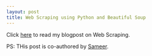```yaml
---
layout: post
title: Web Scraping using Python and Beautiful Soup
---
```


Click [here](https://medium.com/@pardeshi.shweta/web-scraping-using-python-and-beautiful-soup-d3d29bf5b7e9) to read my blogpost on Web Scraping.

PS: THis post is co-authored by [Sameer](https://medium.com/@sameerahire6399).
